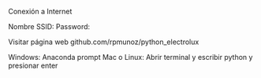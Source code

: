 Conexión a Internet

Nombre SSID:
Password: 

Visitar página web github.com/rpmunoz/python_electrolux

Windows: Anaconda prompt
Mac o Linux: Abrir terminal y escribir python y presionar enter